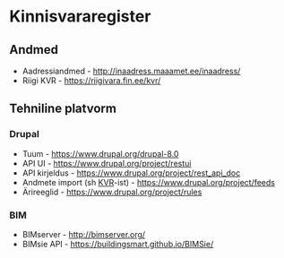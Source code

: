 # Kinnisvararegister

## Andmed

* Aadressiandmed - http://inaadress.maaamet.ee/inaadress/
* Riigi KVR - https://riigivara.fin.ee/kvr/

## Tehniline platvorm

### Drupal
* Tuum - https://www.drupal.org/drupal-8.0
* API UI - https://www.drupal.org/project/restui
* API kirjeldus - https://www.drupal.org/project/rest_api_doc
* Andmete import (sh [KVR](https://riigivara.fin.ee/kvr/)-ist) - https://www.drupal.org/project/feeds
* Ärireeglid - https://www.drupal.org/project/rules

### BIM
* BIMserver - http://bimserver.org/
* BIMsie API - https://buildingsmart.github.io/BIMSie/
